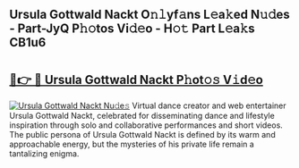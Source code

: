 ## Ursula Gottwald Nackt O𝚗𝚕yf𝚊ns L𝚎a𝚔ed N𝚞𝚍es - Part-JyQ P𝚑𝚘tos Vi𝚍𝚎o - H𝚘𝚝 Part L𝚎a𝚔s CB1u6

# <h2><a href="http://kf12oa1.oniu.top/?m=Ursula+Gottwald+Nackt">🔗👉 🔴 Ursula Gottwald Nackt P𝚑ot𝚘𝚜 V𝚒d𝚎o</a></h2>

[![Ursula Gottwald Nackt Nu𝚍e𝚜](https://i.imgur.com/0qMVB7G.gif)](http://kf12oa1.oniu.top/?m=Ursula+Gottwald+Nackt)
Virtual dance creator and web entertainer Ursula Gottwald Nackt, celebrated for disseminating dance and lifestyle inspiration through solo and collaborative performances and short videos. The public persona of Ursula Gottwald Nackt is defined by its warm and approachable energy, but the mysteries of his private life remain a tantalizing enigma.  
